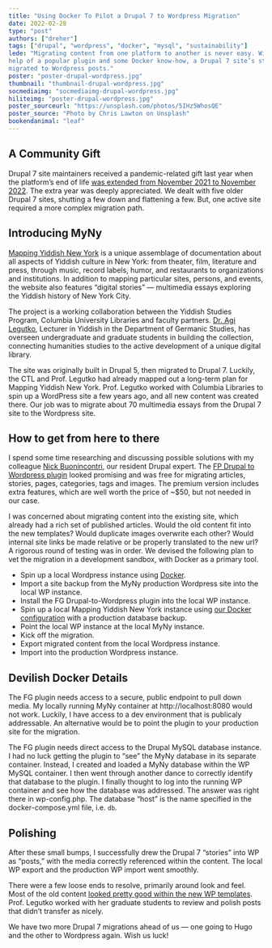 ```yaml
---
title: "Using Docker To Pilot a Drupal 7 to Wordpress Migration"
date: 2022-02-28
type: "post"
authors: ["dreher"]
tags: ["drupal", "wordpress", "docker", "mysql", "sustainability"]
lede: "Migrating content from one platform to another is never easy. With the
help of a popular plugin and some Docker know-how, a Drupal 7 site’s stories are
migrated to Wordpress posts."
poster: "poster-drupal-wordpress.jpg"
thumbnail: "thumbnail-drupal-wordpress.jpg"
socmediaimg: "socmediaimg-drupal-wordpress.jpg"
hiliteimg: "poster-drupal-wordpress.jpg"
poster_sourceurl: "https://unsplash.com/photos/5IHz5WhosQE"
poster_source: "Photo by Chris Lawton on Unsplash"
bookendanimal: "leaf"
---
```


## A Community Gift

Drupal 7 site maintainers received a pandemic-related gift last year when the
platform’s end of life
[was extended from November 2021 to November 2022](https://www.drupal.org/psa-2020-06-24).
The extra year was deeply appreciated. We dealt with five older Drupal 7 sites,
shutting a few down and flattening a few. But, one active site required a more
complex migration path.

## Introducing MyNy

[Mapping Yiddish New York](https://jewishstudiescolumbia.com/myny/) is a unique
assemblage of documentation about all aspects of Yiddish culture in New York:
from theater, film, literature and press, through music, record labels, humor,
and restaurants to organizations and institutions. In addition to mapping
particular sites, persons, and events, the website also features “digital
stories” &mdash; multimedia essays exploring the Yiddish history of New York
City.

The project is a working collaboration between the Yiddish Studies Program,
Columbia University Libraries and faculty partners.
[Dr. Agi Legutko](https://germanic.columbia.edu/content/agnieszka-legutko),
Lecturer in Yiddish in the Department of Germanic Studies, has overseen
undergraduate and graduate students in building the collection, connecting
humanities studies to the active development of a unique digital library.

The site was originally built in Drupal 5, then migrated to Drupal 7. Luckily,
the CTL and Prof. Legutko had already mapped out a long-term plan for Mapping
Yiddish New York. Prof. Legutko worked with Columbia Libraries to spin up a
WordPress site a few years ago, and all new content was created there. Our job
was to migrate about 70 multimedia essays from the Drupal 7 site to the
Wordpress site. 

## How to get from here to there

I spend some time researching and discussing possible solutions with my
colleague [Nick Buonincontri](https://compiled.ctl.columbia.edu/authors/buonincontri/),
our resident Drupal expert. The
[FP Drupal to Wordpress plugin](https://wordpress.org/plugins/fg-drupal-to-wp/#description)
looked promising and was free for migrating articles, stories, pages,
categories, tags and images. The premium version includes extra features, which
are well worth the price of ~$50, but not needed in our case.

I was concerned about migrating content into the existing site, which already
had a rich set of published articles. Would the old content fit into the new
templates? Would duplicate images overwrite each other? Would internal site
links be made relative or be properly translated to the new url? A rigorous
round of testing was in order. We devised the following plan to vet the
migration in a development sandbox, with Docker as a primary tool.

* Spin up a local Wordpress instance using [Docker](https://docs.docker.com/samples/wordpress/).
* Import a site backup from the MyNy production Wordpress site into the local WP instance.
* Install the FG Drupal-to-Wordpress plugin into the local WP instance.
* Spin up a local Mapping Yiddish New York instance using [our Docker configuration](https://github.com/ccnmtl/drupal7_myny/blob/master/drupal-docker.mk) with a production database backup.
* Point the local WP instance at the local MyNy instance.
* Kick off the migration.
* Export migrated content from the local Wordpress instance.
* Import into the production Wordpress instance.

## Devilish Docker Details

The FG plugin needs access to a secure, public endpoint to pull down media. My
locally running MyNy container at http://localhost:8080 would not work. Luckily,
I have access to a dev environment that is publicaly addressable. An alternative
would be to point the plugin to your production site for the migration.

The FG plugin needs direct access to the Drupal MySQL database instance. I had
no luck getting the plugin to “see” the MyNy database in its separate container.
Instead, I created and loaded a MyNy database within the WP MySQL container. I
then went through another dance to correctly identify that database to the
plugin. I finally thought to log into the running WP container and see how the
database was addressed. The answer was right there in wp-config.php. The
database “host” is the name specified in the docker-compose.yml file, i.e. `db`.

## Polishing

After these small bumps, I successfully drew the Drupal 7 “stories” into WP as
“posts,” with the media correctly referenced within the content. The local WP
export and the production WP import went smoothly.

There were a few loose ends to resolve, primarily around look and feel. Most of
the old content
[looked pretty good within the new WP templates](https://jewishstudiescolumbia.com/myny/arts/dybbuk-or-between-two-worlds-1948/).
Prof. Legutko worked with her graduate students to review and polish posts that
didn’t transfer as nicely.

We have two more Drupal 7 migrations ahead of us &mdash; one going to Hugo and
the other to Wordpress again. Wish us luck!
